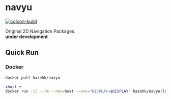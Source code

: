 # navyu
[![colcon-build](https://github.com/RyuYamamoto/navyu/actions/workflows/colcon-build.yml/badge.svg)](https://github.com/RyuYamamoto/navyu/actions/workflows/colcon-build.yml)

Original 2D Navigation Packages.  
**under development**

## Quick Run
### Docker
```bash
docker pull hazehk/navyu

xhost +
docker run -it --rm --net=host --env="DISPLAY=$DISPLAY" hazehk/navyu:latest
```
